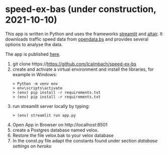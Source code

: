 # speed-ex-bas (under construction, 2021-10-10)

This app is written in Python and uses the frameworks [streamlit](https://streamlit.io) and [altair](https://altair-viz.github.io/). It downloads traffic speed data from [opendata.bs](https://https://data.bs.ch/pages/home/) and provides several options to analyse the data. 

The app is published [here](https://github.com/lcalmbach/speed-ex-bs). 


1. git clone https://https://github.com/lcalmbach/speed-ex-bs
2. create and activate a virtual environment and install the libraries, for example in Windows:
    ```
    > Python -m venv env
    > env\scripts\activate
    > (env) pip install -r requirements.txt
    > (env) pip install -r requirements.txt
    ```
1. run streamlit server locally by typing:
    ```
    > (env) streamlit run app.py
    ```
1. Open App in Browser on http://localhost:8501
1. create a Postgres database named velox. 
1. Restore the file velox.bak to your velox database
1. In the const.py file adapt the constants found under section *database settings on heroku*